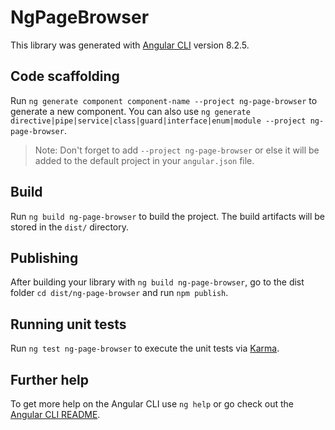 # NgPageBrowser

This library was generated with [Angular CLI](https://github.com/angular/angular-cli) version 8.2.5.

## Code scaffolding

Run `ng generate component component-name --project ng-page-browser` to generate a new component. You can also use `ng generate directive|pipe|service|class|guard|interface|enum|module --project ng-page-browser`.
> Note: Don't forget to add `--project ng-page-browser` or else it will be added to the default project in your `angular.json` file. 

## Build

Run `ng build ng-page-browser` to build the project. The build artifacts will be stored in the `dist/` directory.

## Publishing

After building your library with `ng build ng-page-browser`, go to the dist folder `cd dist/ng-page-browser` and run `npm publish`.

## Running unit tests

Run `ng test ng-page-browser` to execute the unit tests via [Karma](https://karma-runner.github.io).

## Further help

To get more help on the Angular CLI use `ng help` or go check out the [Angular CLI README](https://github.com/angular/angular-cli/blob/master/README.md).
